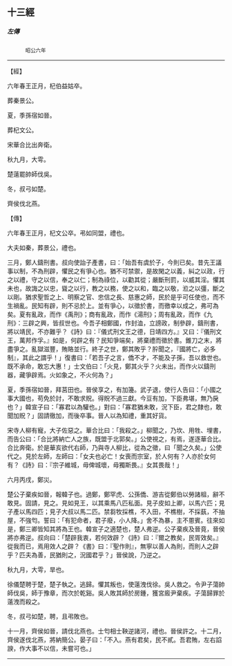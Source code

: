 

## 十三經

##### 左傳
　　　`昭公六年`

* * *

【經】

六年春王正月，杞伯益姑卒。

葬秦景公。

夏，季孫宿如晉。

葬杞文公。

宋華合比出奔衛。

秋九月，大雩。

楚薳罷帥師伐吳。

冬，叔弓如楚。

齊侯伐北燕。

【傳】

六年春王正月，杞文公卒。弔如同盟，禮也。

大夫如秦，葬景公，禮也。

三月，鄭人鑄刑書。叔向使詒子產書，曰：「始吾有虞於子，今則已矣。昔先王議事以制，不為刑辟，懼民之有爭心也。猶不可禁禦，是故閑之以義，糾之以政，行之以禮，守之以信，奉之以仁；制為祿位，以勸其從；嚴斷刑罰，以威其淫。懼其未也，故誨之以忠，聳之以行，教之以務，使之以和，臨之以敬，涖之以彊，斷之以剛。猶求聖哲之上、明察之官、忠信之長、慈惠之師，民於是乎可任使也，而不生禍亂。民知有辟，則不忌於上。並有爭心，以徵於書，而徼幸以成之，弗可為矣。夏有亂政，而作《禹刑》；商有亂政，而作《湯刑》；周有亂政，而作《九刑》：三辟之興，皆叔世也。今吾子相鄭國，作封洫，立謗政，制參辟，鑄刑書，將以靖民，不亦難乎？《詩》曰：『儀式刑文王之德，日靖四方。』又曰：『儀刑文王，萬邦作孚。』如是，何辟之有？民知爭端矣，將棄禮而徵於書。錐刀之末，將盡爭之。亂獄滋豐，賄賂並行。終子之世，鄭其敗乎？肸聞之，『國將亡，必多制』，其此之謂乎！」復書曰：「若吾子之言，僑不才，不能及子孫，吾以救世也。既不承命，敢忘大惠！」士文伯曰：「火見，鄭其火乎？火未出，而作火以鑄刑器，藏爭辟焉。火如象之，不火何為？」

夏，季孫宿如晉，拜莒田也。晉侯享之，有加籩。武子退，使行人告曰：「小國之事大國也，苟免於討，不敢求貺。得貺不過三獻。今豆有加，下臣弗堪，無乃戾也？」韓宣子曰：「寡君以為驩也。」對曰：「寡君猶未敢，況下臣，君之隸也，敢聞加貺？」固請徹加，而後卒事。晉人以為知禮，重其好貨。

宋寺人柳有寵，大子佐惡之。華合比曰：「我殺之。」柳聞之，乃坎、用牲、埋書，而告公曰：「合比將納亡人之族，既盟于北郭矣。」公使視之，有焉，遂逐華合比。合比奔衛。於是華亥欲代右師，乃與寺人柳比，從為之徵，曰「聞之久矣。」公使代之。見於左師，左師曰：「女夫也必亡！女喪而宗室，於人何有？人亦於女何有？《詩》曰：『宗子維城，毋俾城壞，毋獨斯畏。』女其畏哉！」

六月丙戌，鄭災。

楚公子棄疾如晉，報韓子也。過鄭，鄭罕虎、公孫僑、游吉從鄭伯以勞諸柤，辭不敢見。固請，見之。見如見王，以其乘馬八匹私面。見子皮如上卿，以馬六匹；見子產以馬四匹；見子大叔以馬二匹。禁芻牧採樵，不入田，不樵樹，不採蓺，不抽屋，不強匄。誓曰：「有犯命者，君子廢，小人降。」舍不為暴，主不慁賓。往來如是，鄭三卿皆知其將為王也。韓宣子之適楚也，楚人弗逆。公子棄疾及晉竟，晉侯將亦弗逆。叔向曰：「楚辟我衷，若何效辟？《詩》曰：『爾之教矣，民胥效矣。』從我而已，焉用效人之辟？《書》曰：『聖作則』，無寧以善人為則，而則人之辟乎？匹夫為善，民猶則之，況國君乎？」晉侯說，乃逆之。

秋九月，大雩，旱也。

徐儀楚聘于楚，楚子執之。逃歸。懼其叛也，使薳洩伐徐。吳人救之。令尹子蕩帥師伐吳，師于豫章，而次於乾谿。吳人敗其師於房鍾，獲宮廄尹棄疾。子蕩歸罪於薳洩而殺之。

冬，叔弓如楚，聘，且弔敗也。

十一月，齊侯如晉，請伐北燕也。士匄相士鞅逆諸河，禮也。晉侯許之。十二月，齊侯遂伐北燕，將納簡公。晏子曰：「不入。燕有君矣，民不貳。吾君賄，左右諂諛，作大事不以信，未嘗可也。」

* * *

